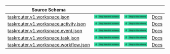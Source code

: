 | Source Schema                                                                                                                                                            |                                                                                                                                                                                                                                                                                                                                                           |                                                                                                                                                                                                                                                                                                                                                     |                                               |
| ------------------------------------------------------------------------------------------------------------------------------------------------------------------------ | --------------------------------------------------------------------------------------------------------------------------------------------------------------------------------------------------------------------------------------------------------------------------------------------------------------------------------------------------------- | --------------------------------------------------------------------------------------------------------------------------------------------------------------------------------------------------------------------------------------------------------------------------------------------------------------------------------------------------- | --------------------------------------------- |
| [taskrouter.v1.workspace.json](https://raw.githubusercontent.com/Stedi/registry/main/schemas/twilio/twilio_taskrouter_v1/taskrouter.v1.workspace.json)                   | [![Map from this schema](/images/MapFromThisSchema.svg)](https://stedi.com/app/mappings/import?name=Mapping%20from%20Twilio's%20taskrouter.v1.workspace%20schema&referrer=registry-repo&source_json_schema=https://raw.githubusercontent.com/Stedi/registry/main/schemas/twilio/twilio_taskrouter_v1/taskrouter.v1.workspace.json)                   | [![Map to this schema](/images/MapToThisSchema.svg)](https://stedi.com/app/mappings/import?name=Mapping%20to%20Twilio's%20taskrouter.v1.workspace%20schema&referrer=registry-repo&target_json_schema=https://raw.githubusercontent.com/Stedi/registry/main/schemas/twilio/twilio_taskrouter_v1/taskrouter.v1.workspace.json)                   | [Docs](https://www.twilio.com/docs/usage/api) |
| [taskrouter.v1.workspace.activity.json](https://raw.githubusercontent.com/Stedi/registry/main/schemas/twilio/twilio_taskrouter_v1/taskrouter.v1.workspace.activity.json) | [![Map from this schema](/images/MapFromThisSchema.svg)](https://stedi.com/app/mappings/import?name=Mapping%20from%20Twilio's%20taskrouter.v1.workspace.activity%20schema&referrer=registry-repo&source_json_schema=https://raw.githubusercontent.com/Stedi/registry/main/schemas/twilio/twilio_taskrouter_v1/taskrouter.v1.workspace.activity.json) | [![Map to this schema](/images/MapToThisSchema.svg)](https://stedi.com/app/mappings/import?name=Mapping%20to%20Twilio's%20taskrouter.v1.workspace.activity%20schema&referrer=registry-repo&target_json_schema=https://raw.githubusercontent.com/Stedi/registry/main/schemas/twilio/twilio_taskrouter_v1/taskrouter.v1.workspace.activity.json) | [Docs](https://www.twilio.com/docs/usage/api) |
| [taskrouter.v1.workspace.event.json](https://raw.githubusercontent.com/Stedi/registry/main/schemas/twilio/twilio_taskrouter_v1/taskrouter.v1.workspace.event.json)       | [![Map from this schema](/images/MapFromThisSchema.svg)](https://stedi.com/app/mappings/import?name=Mapping%20from%20Twilio's%20taskrouter.v1.workspace.event%20schema&referrer=registry-repo&source_json_schema=https://raw.githubusercontent.com/Stedi/registry/main/schemas/twilio/twilio_taskrouter_v1/taskrouter.v1.workspace.event.json)       | [![Map to this schema](/images/MapToThisSchema.svg)](https://stedi.com/app/mappings/import?name=Mapping%20to%20Twilio's%20taskrouter.v1.workspace.event%20schema&referrer=registry-repo&target_json_schema=https://raw.githubusercontent.com/Stedi/registry/main/schemas/twilio/twilio_taskrouter_v1/taskrouter.v1.workspace.event.json)       | [Docs](https://www.twilio.com/docs/usage/api) |
| [taskrouter.v1.workspace.task.json](https://raw.githubusercontent.com/Stedi/registry/main/schemas/twilio/twilio_taskrouter_v1/taskrouter.v1.workspace.task.json)         | [![Map from this schema](/images/MapFromThisSchema.svg)](https://stedi.com/app/mappings/import?name=Mapping%20from%20Twilio's%20taskrouter.v1.workspace.task%20schema&referrer=registry-repo&source_json_schema=https://raw.githubusercontent.com/Stedi/registry/main/schemas/twilio/twilio_taskrouter_v1/taskrouter.v1.workspace.task.json)         | [![Map to this schema](/images/MapToThisSchema.svg)](https://stedi.com/app/mappings/import?name=Mapping%20to%20Twilio's%20taskrouter.v1.workspace.task%20schema&referrer=registry-repo&target_json_schema=https://raw.githubusercontent.com/Stedi/registry/main/schemas/twilio/twilio_taskrouter_v1/taskrouter.v1.workspace.task.json)         | [Docs](https://www.twilio.com/docs/usage/api) |
| [taskrouter.v1.workspace.workflow.json](https://raw.githubusercontent.com/Stedi/registry/main/schemas/twilio/twilio_taskrouter_v1/taskrouter.v1.workspace.workflow.json) | [![Map from this schema](/images/MapFromThisSchema.svg)](https://stedi.com/app/mappings/import?name=Mapping%20from%20Twilio's%20taskrouter.v1.workspace.workflow%20schema&referrer=registry-repo&source_json_schema=https://raw.githubusercontent.com/Stedi/registry/main/schemas/twilio/twilio_taskrouter_v1/taskrouter.v1.workspace.workflow.json) | [![Map to this schema](/images/MapToThisSchema.svg)](https://stedi.com/app/mappings/import?name=Mapping%20to%20Twilio's%20taskrouter.v1.workspace.workflow%20schema&referrer=registry-repo&target_json_schema=https://raw.githubusercontent.com/Stedi/registry/main/schemas/twilio/twilio_taskrouter_v1/taskrouter.v1.workspace.workflow.json) | [Docs](https://www.twilio.com/docs/usage/api) |
